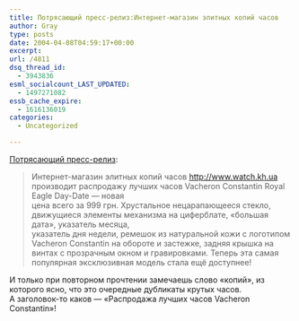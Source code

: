 ```yaml
---
title: Потрясающий пресс-релиз:Интернет-магазин элитных копий часов
author: Gray
type: posts
date: 2004-04-08T04:59:17+00:00
excerpt:
url: /4811
dsq_thread_id:
  - 3943836
esml_socialcount_LAST_UPDATED:
  - 1497271082
essb_cache_expire:
  - 1616136019
categories:
  - Uncategorized

---
```








<a href="http://www.ukrbiz.net/rus/pr/25917/" target="_blank">Потрясающий пресс-релиз</a>:

> Интернет-магазин элитных копий часов http://www.watch.kh.ua производит распродажу лучших часов Vacheron Constantin Royal Eagle Day-Date &#8212; новая  
> цена всего за 999 грн. Хрустальное нецарапающееся стекло, движущиеся элементы механизма на циферблате, &#171;большая дата&#187;, указатель месяца,  
> указатель дня недели, ремешок из натуральной кожи с логотипом Vacheron Constantin на обороте и застежке, задняя крышка на винтах с прозрачным окном и гравировками. Теперь эта самая популярная эксклюзивная модель стала ещё доступнее!

И только при повторном прочтении замечаешь слово &#171;копий&#187;, из которого ясно, что это очередные дубликаты крутых часов.  
А заголовок-то каков &#8212; &#171;Распродажа лучших часов Vacheron Constantin&#187;!